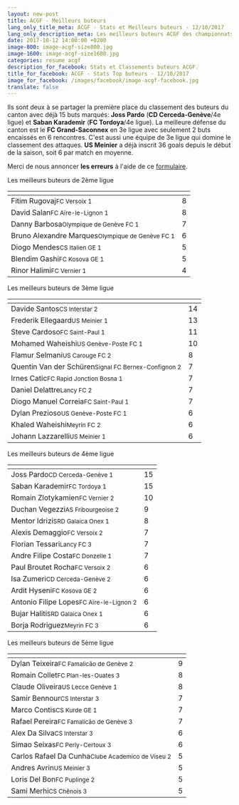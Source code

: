 ```yaml
---
layout: new-post
title: ACGF - Meilleurs buteurs
lang_only_title_meta: ACGF - Stats et Meilleurs buteurs - 12/10/2017
lang_only_description_meta: Les meilleurs buteurs ACGF des championnats de football amateur de la 2e à la 5e ligue - 12/10/2017
date: 2017-10-12 14:00:00 +0200
image-800: image-acgf-size800.jpg
image-1600: image-acgf-size1600.jpg
categories: resume acgf
description_for_facebook: Stats et Classements buteurs ACGF.
title_for_facebook: ACGF - Stats Top buteurs - 12/10/2017
image_for_facebook: /images/facebook/image-acgf-facebook.jpg
translate: false
---
```

Ils sont deux à se partager la première place du classement des buteurs du canton avec déjà 15 buts marqués: __Joss Pardo__ (__CD Cerceda-Genève__/4e ligue) et __Saban Karademir__ (__FC Tordoya__/4e ligue). La meilleure défense du canton est le __FC Grand-Saconnex__ en 3e ligue avec seulement 2 buts encaissés en 6 rencontres. C'est aussi une équipe de 3e ligue qui domine le classement des attaques. __US Meinier__ a déjà inscrit 36 goals depuis le début de la saison, soit 6 par match en moyenne.

Merci de nous annoncer <b>les erreurs</b> à l'aide de ce <a href="/formulaire-report-erreur" title="Signaler une erreur ou un problème">formulaire</a>.

Les meilleurs buteurs de 2ème ligue

<table class="table"><thead><tr><th><i class="fa fa-male"></i></th><th><i class="fa fa-futbol-o"></i></th></tr></thead><tbody><tr><td>Fitim Rugovaj<span class='d-block team-name'><small>FC Versoix 1</small></span></td><td>8</td></tr><tr><td>David Salan<span class='d-block team-name'><small>FC Aïre-le-Lignon 1</small></span></td><td>8</td></tr><tr><td>Danny Barbosa<span class='d-block team-name'><small>Olympique de Genève FC 1</small></span></td><td>7</td></tr><tr><td>Bruno Alexandre Marques<span class='d-block team-name'><small>Olympique de Genève FC 1</small></span></td><td>6</td></tr><tr><td>Diogo Mendes<span class='d-block team-name'><small>CS Italien GE 1</small></span></td><td>5</td></tr><tr><td>Blendim Gashi<span class='d-block team-name'><small>FC Kosova GE 1</small></span></td><td>5</td></tr><tr><td>Rinor Halimi<span class='d-block team-name'><small>FC Vernier 1</small></span></td><td>4</td></tr></tbody></table>

Les meilleurs buteurs de 3ème ligue

<table class="table"><thead><tr><th><i class="fa fa-male"></i></th><th><i class="fa fa-futbol-o"></i></th></tr></thead><tbody><tr><td>Davide Santos<span class='d-block team-name'><small>CS Interstar 2</small></span></td><td>14</td></tr><tr><td>Frederik Ellegaard<span class='d-block team-name'><small>US Meinier 1</small></span></td><td>13</td></tr><tr><td>Steve Cardoso<span class='d-block team-name'><small>FC Saint-Paul 1</small></span></td><td>11</td></tr><tr><td>Mohamed Waheishi<span class='d-block team-name'><small>US Genève-Poste FC 1</small></span></td><td>10</td></tr><tr><td>Flamur Selmani<span class='d-block team-name'><small>US Carouge FC 2</small></span></td><td>8</td></tr><tr><td>Quentin Van der Schüren<span class='d-block team-name'><small>Signal FC Bernex-Confignon 2</small></span></td><td>7</td></tr><tr><td>Irnes Catic<span class='d-block team-name'><small>FC Rapid Jonction Bosna 1</small></span></td><td>7</td></tr><tr><td>Daniel Delattre<span class='d-block team-name'><small>Lancy FC 2</small></span></td><td>7</td></tr><tr><td>Diogo Manuel Correia<span class='d-block team-name'><small>FC Saint-Paul 1</small></span></td><td>7</td></tr><tr><td>Dylan Prezioso<span class='d-block team-name'><small>US Genève-Poste FC 1</small></span></td><td>6</td></tr><tr><td>Khaled Waheishi<span class='d-block team-name'><small>Meyrin FC 2</small></span></td><td>6</td></tr><tr><td>Johann Lazzarelli<span class='d-block team-name'><small>US Meinier 1</small></span></td><td>6</td></tr></tbody></table>

Les meilleurs buteurs de 4ème ligue

<table class="table"><thead><tr><th><i class="fa fa-male"></i></th><th><i class="fa fa-futbol-o"></i></th></tr></thead><tbody><tr><td>Joss Pardo<span class='d-block team-name'><small>CD Cerceda-Genève 1</small></span></td><td>15</td></tr><tr><td>Saban Karademir<span class='d-block team-name'><small>FC Tordoya 1</small></span></td><td>15</td></tr><tr><td>Romain Zlotykamien<span class='d-block team-name'><small>FC Vernier 2</small></span></td><td>10</td></tr><tr><td>Duchan Vegezzi<span class='d-block team-name'><small>AS Fribourgeoise 2</small></span></td><td>9</td></tr><tr><td>Mentor Idrizi<span class='d-block team-name'><small>SRD Galaica Onex 1</small></span></td><td>8</td></tr><tr><td>Alexis Demaggio<span class='d-block team-name'><small>FC Versoix 2</small></span></td><td>7</td></tr><tr><td>Florian Tessari<span class='d-block team-name'><small>Lancy FC 3</small></span></td><td>7</td></tr><tr><td>Andre Filipe Costa<span class='d-block team-name'><small>FC Donzelle 1</small></span></td><td>7</td></tr><tr><td>Paul Broutet Rocha<span class='d-block team-name'><small>FC Versoix 2</small></span></td><td>6</td></tr><tr><td>Isa Zumeri<span class='d-block team-name'><small>CD Cerceda-Genève 2</small></span></td><td>6</td></tr><tr><td>Ardit Hyseni<span class='d-block team-name'><small>FC Kosova GE 2</small></span></td><td>6</td></tr><tr><td>Antonio Filipe Lopes<span class='d-block team-name'><small>FC Aïre-le-Lignon 2</small></span></td><td>6</td></tr><tr><td>Bujar Haliti<span class='d-block team-name'><small>SRD Galaica Onex 1</small></span></td><td>6</td></tr><tr><td>Borja Rodriguez<span class='d-block team-name'><small>Meyrin FC 3</small></span></td><td>6</td></tr></tbody></table>

Les meilleurs buteurs de 5ème ligue

<table class="table"><thead><tr><th><i class="fa fa-male"></i></th><th><i class="fa fa-futbol-o"></i></th></tr></thead><tbody><tr><td>Dylan Teixeira<span class='d-block team-name'><small>FC Famalicão de Genève 2</small></span></td><td>9</td></tr><tr><td>Romain Collet<span class='d-block team-name'><small>FC Plan-les-Ouates 3</small></span></td><td>8</td></tr><tr><td>Claude Oliveira<span class='d-block team-name'><small>US Lecce Genève 1</small></span></td><td>8</td></tr><tr><td>Samir Bennour<span class='d-block team-name'><small>CS Interstar 3</small></span></td><td>7</td></tr><tr><td>Marco Contis<span class='d-block team-name'><small>CS Kurde GE 1</small></span></td><td>7</td></tr><tr><td>Rafael Pereira<span class='d-block team-name'><small>FC Famalicão de Genève 3</small></span></td><td>7</td></tr><tr><td>Alex Da Silva<span class='d-block team-name'><small>CS Interstar 3</small></span></td><td>6</td></tr><tr><td>Simao Seixas<span class='d-block team-name'><small>FC Perly-Certoux 3</small></span></td><td>6</td></tr><tr><td>Carlos Rafael Da Cunha<span class='d-block team-name'><small>Clube Academico de Viseu 2</small></span></td><td>5</td></tr><tr><td>Andres Avrin<span class='d-block team-name'><small>US Meinier 3</small></span></td><td>5</td></tr><tr><td>Loris Del Bon<span class='d-block team-name'><small>FC Puplinge 2</small></span></td><td>5</td></tr><tr><td>Sami Merhi<span class='d-block team-name'><small>CS Chênois 3</small></span></td><td>5</td></tr></tbody></table>

